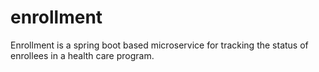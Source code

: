 # enrollment
Enrollment is a spring boot based microservice for tracking the status of enrollees in a health care program.
